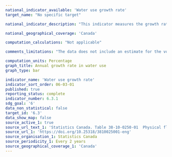 ```yaml
---
national_indicator_available: 'Water use growth rate'
target_name: "No specific target"

national_indicator_description: "This indicator measures the growth rate in water use for different sectors of the economy as well as for households. Water use refers to the intake of water either self-supplied (i.e. direct abstraction from the environment) or supplied from municipal systems."

national_geographical_coverage: 'Canada'

computation_calculations: "Not applicable"

comments_limitations: "The data does not include an estimate for the volume of water that passes through hydro-electric turbines, nor of the water that flows through agricultural crops and cultivated forests as a result of the uptake of soil water by plants."

computation_units: Percentage
graph_title: Annual growth rate in water use
graph_type: bar

indicator_name: 'Water use growth rate'
indicator_sort_order: 06-03-01
published: true
reporting_status: complete
indicator_number: 6.3.1
sdg_goal: '6'
data_non_statistical: false
target_id: '6.3'
data_show_map: false
source_active_1: true
source_url_text_1: 'Statistics Canada. Table 38-10-0250-01  Physical flow account for water use (x 1,000)'
source_url_1: 'https://doi.org/10.25318/3810025001-eng'
source_organisation_1: Statistics Canada
source_periodicity_1: Every 2 years
source_geographical_coverage_1: 'Canada'
---
```

